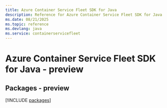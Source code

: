 ```yaml
---
title: Azure Container Service Fleet SDK for Java
description: Reference for Azure Container Service Fleet SDK for Java
ms.date: 08/21/2025
ms.topic: reference
ms.devlang: java
ms.service: containerservicefleet
---
```

# Azure Container Service Fleet SDK for Java - preview
## Packages - preview
[!INCLUDE [packages](container-service-fleet-index.md)]